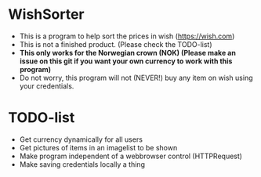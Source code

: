 # WishSorter

- This is a program to help sort the prices in wish (https://wish.com)
- This is not a finished product. (Please check the TODO-list)
- **This only works for the Norwegian crown (NOK) (Please make an issue on this git if you want your own currency to work with this program)**
- Do not worry, this program will not (NEVER!) buy any item on wish using your credentials.

# TODO-list

- Get currency dynamically for all users
- Get pictures of items in an imagelist to be shown
- Make program independent of a webbrowser control (HTTPRequest)
- Make saving credentials locally a thing
